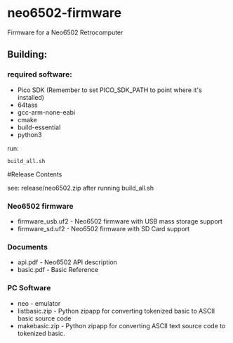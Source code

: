 # neo6502-firmware
Firmware for a Neo6502 Retrocomputer

## Building:
### required software:
- Pico SDK (Remember to set PICO_SDK_PATH to point where it's installed)
- 64tass
- gcc-arm-none-eabi
- cmake
- build-essential
- python3


run:

``` 
build_all.sh
```	

#Release Contents

see: release/neo6502.zip after running build_all.sh

### Neo6502 firmware
* firmware_usb.uf2 - Neo6502 firmware with USB mass storage support
* firmware_sd.uf2 -  Neo6502 firmware with SD Card support

### Documents
* api.pdf - Neo6502 API description
* basic.pdf - Basic Reference

### PC Software
* neo - emulator
* listbasic.zip - Python zipapp for converting tokenized basic to ASCII basic source code
* makebasic.zip - Python zipapp for converting ASCII text source code to tokenized basic.
